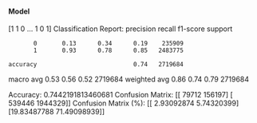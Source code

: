 #### Model
[1 1 0 ... 1 0 1]
Classification Report:
              precision    recall  f1-score   support

           0       0.13      0.34      0.19    235909
           1       0.93      0.78      0.85   2483775

    accuracy                           0.74   2719684
   macro avg       0.53      0.56      0.52   2719684
weighted avg       0.86      0.74      0.79   2719684

Accuracy: 0.7442191813460681
Confusion Matrix:
[[  79712  156197]
 [ 539446 1944329]]
Confusion Matrix (%):
[[ 2.93092874  5.74320399]
 [19.83487788 71.49098939]]
